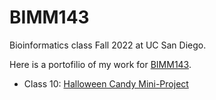 # BIMM143
Bioinformatics class Fall 2022 at UC San Diego.

Here is a portofilio of my work for [BIMM143](https://bioboot.github.io/bimm143_F22/).

- Class 10: [Halloween Candy Mini-Project]() 
